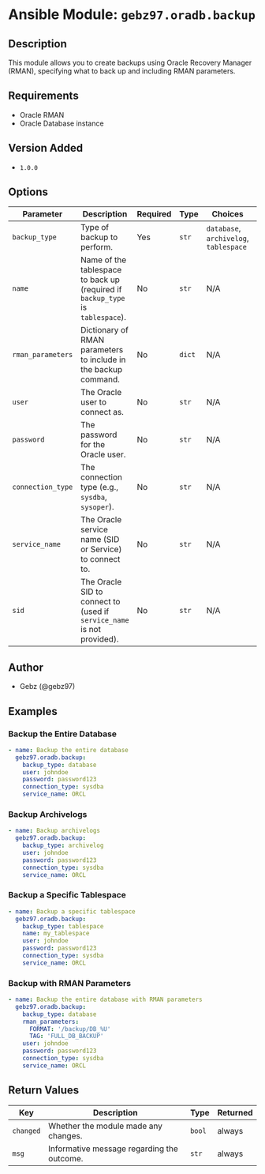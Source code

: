 # Ansible Module: `gebz97.oradb.backup`

## Description

This module allows you to create backups using Oracle Recovery Manager (RMAN), specifying what to back up and including RMAN parameters.

## Requirements

- Oracle RMAN
- Oracle Database instance

## Version Added

- `1.0.0`

## Options

| Parameter         | Description                                                                                      | Required | Type   | Choices                                  | Default     |
|-------------------|--------------------------------------------------------------------------------------------------|----------|--------|------------------------------------------|-------------|
| `backup_type`     | Type of backup to perform.                                                                        | Yes      | `str`  | `database`, `archivelog`, `tablespace`   | N/A         |
| `name`            | Name of the tablespace to back up (required if `backup_type` is `tablespace`).                    | No       | `str`  | N/A                                      | N/A         |
| `rman_parameters` | Dictionary of RMAN parameters to include in the backup command.                                    | No       | `dict` | N/A                                      | N/A         |
| `user`            | The Oracle user to connect as.                                                                    | No       | `str`  | N/A                                      | N/A         |
| `password`        | The password for the Oracle user.                                                                 | No       | `str`  | N/A                                      | N/A         |
| `connection_type` | The connection type (e.g., `sysdba`, `sysoper`).                                                  | No       | `str`  | N/A                                      | `sysdba`    |
| `service_name`    | The Oracle service name (SID or Service) to connect to.                                            | No       | `str`  | N/A                                      | N/A         |
| `sid`             | The Oracle SID to connect to (used if `service_name` is not provided).                            | No       | `str`  | N/A                                      | N/A         |

## Author

- Gebz (@gebz97)

## Examples

### Backup the Entire Database

```yaml
- name: Backup the entire database
  gebz97.oradb.backup:
    backup_type: database
    user: johndoe
    password: password123
    connection_type: sysdba
    service_name: ORCL
```

### Backup Archivelogs

```yaml
- name: Backup archivelogs
  gebz97.oradb.backup:
    backup_type: archivelog
    user: johndoe
    password: password123
    connection_type: sysdba
    service_name: ORCL
```

### Backup a Specific Tablespace

```yaml
- name: Backup a specific tablespace
  gebz97.oradb.backup:
    backup_type: tablespace
    name: my_tablespace
    user: johndoe
    password: password123
    connection_type: sysdba
    service_name: ORCL
```

### Backup with RMAN Parameters

```yaml
- name: Backup the entire database with RMAN parameters
  gebz97.oradb.backup:
    backup_type: database
    rman_parameters:
      FORMAT: '/backup/DB_%U'
      TAG: 'FULL_DB_BACKUP'
    user: johndoe
    password: password123
    connection_type: sysdba
    service_name: ORCL
```

## Return Values

| Key      | Description                                | Type    | Returned |
|----------|--------------------------------------------|---------|----------|
| `changed`| Whether the module made any changes.       | `bool`  | always   |
| `msg`    | Informative message regarding the outcome. | `str`   | always   |